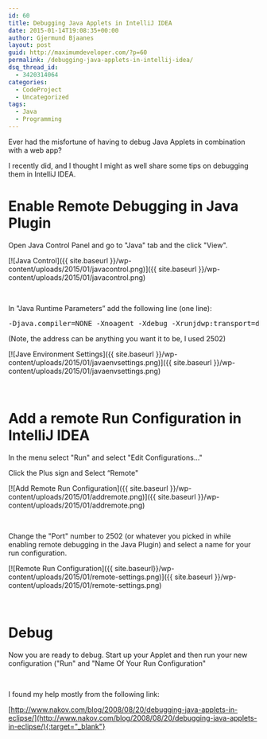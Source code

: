 ```yaml
---
id: 60
title: Debugging Java Applets in IntelliJ IDEA
date: 2015-01-14T19:08:35+00:00
author: Gjermund Bjaanes
layout: post
guid: http://maximumdeveloper.com/?p=60
permalink: /debugging-java-applets-in-intellij-idea/
dsq_thread_id:
  - 3420314064
categories:
  - CodeProject
  - Uncategorized
tags:
  - Java
  - Programming
---
```

Ever had the misfortune of having to debug Java Applets in combination with a web app? 

I recently did, and I thought I might as well share some tips on debugging them in IntelliJ IDEA.

<!--more-->
# Enable Remote Debugging in Java Plugin

Open Java Control Panel and go to "Java" tab and the click "View".

[![Java Control]({{ site.baseurl }}/wp-content/uploads/2015/01/javacontrol.png)]({{ site.baseurl }}/wp-content/uploads/2015/01/javacontrol.png) 

&nbsp;

In "Java Runtime Parameters” add the following line (one line):

<pre>-Djava.compiler=NONE -Xnoagent -Xdebug -Xrunjdwp:transport=dt_socket,address=2502,server=y,suspend=n</pre>

(Note, the address can be anything you want it to be, I used 2502)

[![Jave Environment Settings]({{ site.baseurl }}/wp-content/uploads/2015/01/javaenvsettings.png)]({{ site.baseurl }}/wp-content/uploads/2015/01/javaenvsettings.png) 

&nbsp;

# Add a remote Run Configuration in IntelliJ IDEA

In the menu select "Run" and select "Edit Configurations..."
  
Click the Plus sign and Select “Remote"

[![Add Remote Run Configuration]({{ site.baseurl }}/wp-content/uploads/2015/01/addremote.png)]({{ site.baseurl }}/wp-content/uploads/2015/01/addremote.png) 

&nbsp;

Change the "Port" number to 2502 (or whatever you picked in while enabling remote debugging in the Java Plugin) and select a name for your run configuration.

[![Remote Run Configuration]({{ site.baseurl}}/wp-content/uploads/2015/01/remote-settings.png)]({{ site.baseurl }}/wp-content/uploads/2015/01/remote-settings.png) 

&nbsp;

# Debug

Now you are ready to debug. Start up your Applet and then run your new configuration ("Run" and "Name Of Your Run Configuration"

&nbsp;

I found my help mostly from the following link:

[http://www.nakov.com/blog/2008/08/20/debugging-java-applets-in-eclipse/](http://www.nakov.com/blog/2008/08/20/debugging-java-applets-in-eclipse/){:target="_blank"} 